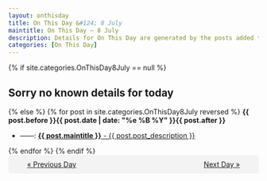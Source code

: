 ```yaml
---
layout: onthisday
title: On This Day &#124; 8 July
maintitle: On This Day — 8 July
description: Details for On This Day are generated by the posts added to the website so the content is subject to changes/updates over time.
categories: [On This Day]
---
```


{% if site.categories.OnThisDay8July == null %}
<h2>Sorry no known details for today</h2>
{% else %}
{% for post in site.categories.OnThisDay8July reversed %}
<strong>{{ post.before }}{{ post.date | date: "%e %B %Y" }}{{ post.after }}</strong>
<ul>
<li> ——: <a class="{{ post.class }}" href="{{ post.url }}"><strong>{{ post.maintitle }}</strong> - {{ post.post_description }}</a></li>
</ul>
{% endfor %}
{% endif %}
<br />
<div style="background-color: #f3f3f3; padding: 10px; border-radius: 5px; text-align: center; display: flex; justify-content: space-evenly;">
<a href="/onthisday/07/07-07">« Previous Day</a>
<span style="visibility:hidden;">[ Visit Leap Year February 29 ]</span>
<a href="/onthisday/07/07-09">Next Day »</a>
</div>
